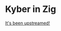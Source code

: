 Kyber in Zig
============

[It's been upstreamed!](https://github.com/ziglang/zig/commit/4414f9c46e778a58c6d08df3c6ab604449abf38d)


